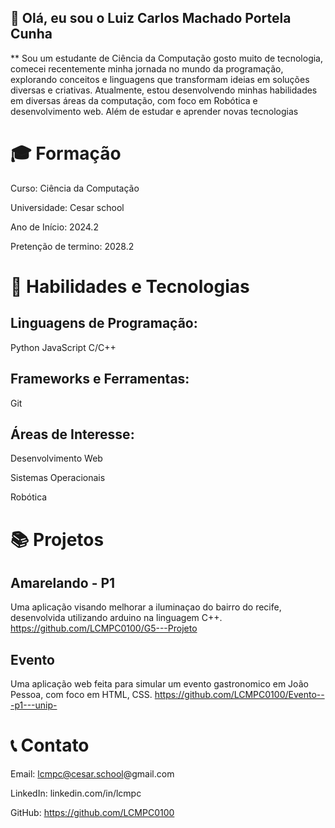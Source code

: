 ## 👋 Olá, eu sou o Luiz Carlos Machado Portela Cunha


** Sou um estudante de Ciência da Computação gosto muito de tecnologia, comecei recentemente minha jornada no mundo da programação, explorando conceitos e linguagens que transformam ideias em soluções diversas e criativas. Atualmente, estou desenvolvendo minhas habilidades em diversas áreas da computação, com foco em Robótica e desenvolvimento web. Além de estudar e aprender novas tecnologias

# 🎓 Formação

Curso: Ciência da Computação

Universidade: Cesar school

Ano de Início: 2024.2

Pretenção de termino: 2028.2

# 🔧 Habilidades e Tecnologias

 ## Linguagens de Programação:

Python
JavaScript
C/C++

## Frameworks e Ferramentas:

Git

## Áreas de Interesse:

Desenvolvimento Web

Sistemas Operacionais

Robótica


# 📚 Projetos 

## Amarelando - P1
Uma aplicação visando melhorar a iluminaçao do bairro do recife, desenvolvida utilizando arduino na linguagem C++.
https://github.com/LCMPC0100/G5---Projeto

## Evento
Uma aplicação web feita para simular um evento gastronomico em João Pessoa, com foco em HTML, CSS.
https://github.com/LCMPC0100/Evento---p1---unip-


# 📞 Contato

Email: lcmpc@cesar.school@gmail.com

LinkedIn: linkedin.com/in/lcmpc 

GitHub: https://github.com/LCMPC0100

